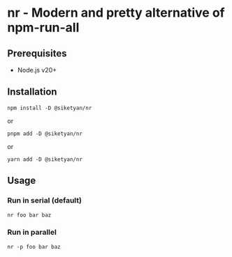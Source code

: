 # nr - Modern and pretty alternative of npm-run-all

## Prerequisites

- Node.js v20+

## Installation

```shell
npm install -D @siketyan/nr
```

or

```shell
pnpm add -D @siketyan/nr
```

or

```shell
yarn add -D @siketyan/nr
```

## Usage

### Run in serial (default)

```shell
nr foo bar baz
```

### Run in parallel

```shell
nr -p foo bar baz
```
